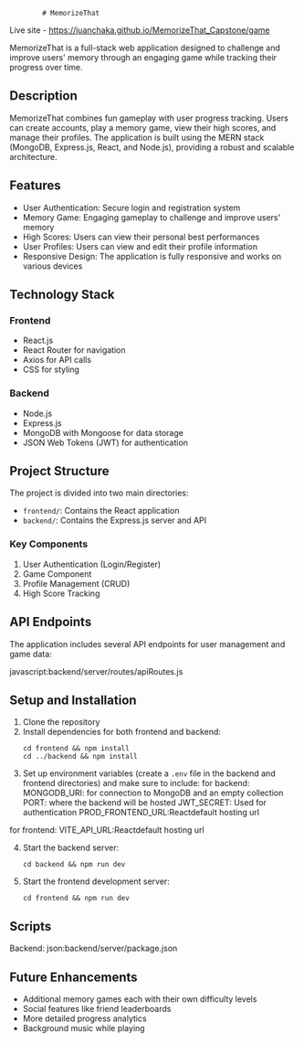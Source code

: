             # MemorizeThat

Live site - https://juanchaka.github.io/MemorizeThat_Capstone/game

MemorizeThat is a full-stack web application designed to challenge and improve users' memory through an engaging game while tracking their progress over time.

## Description

MemorizeThat combines fun gameplay with user progress tracking. Users can create accounts, play a memory game, view their high scores, and manage their profiles. The application is built using the MERN stack (MongoDB, Express.js, React, and Node.js), providing a robust and scalable architecture.

## Features

- User Authentication: Secure login and registration system
- Memory Game: Engaging gameplay to challenge and improve users' memory
- High Scores: Users can view their personal best performances
- User Profiles: Users can view and edit their profile information
- Responsive Design: The application is fully responsive and works on various devices

## Technology Stack

### Frontend
- React.js
- React Router for navigation
- Axios for API calls
- CSS for styling

### Backend
- Node.js
- Express.js
- MongoDB with Mongoose for data storage
- JSON Web Tokens (JWT) for authentication

## Project Structure

The project is divided into two main directories:

- `frontend/`: Contains the React application
- `backend/`: Contains the Express.js server and API

### Key Components

1. User Authentication (Login/Register)
2. Game Component
3. Profile Management (CRUD)
4. High Score Tracking

## API Endpoints

The application includes several API endpoints for user management and game data:

javascript:backend/server/routes/apiRoutes.js

## Setup and Installation

1. Clone the repository
2. Install dependencies for both frontend and backend:
   ```
   cd frontend && npm install
   cd ../backend && npm install
   ```
3. Set up environment variables (create a `.env` file in the backend and frontend directories) and make sure to include:
for backend:
MONGODB_URI: for connection to MongoDB and an empty collection
PORT: where the backend will be hosted
JWT_SECRET: Used for authentication
PROD_FRONTEND_URL:Reactdefault hosting url

for frontend:
VITE_API_URL:Reactdefault hosting url

4. Start the backend server:
   ```
   cd backend && npm run dev
   ```
5. Start the frontend development server:
   ```
   cd frontend && npm run dev
   ```

## Scripts

Backend:
json:backend/server/package.json

## Future Enhancements

- Additional memory games each with their own difficulty levels
- Social features like friend leaderboards
- More detailed progress analytics
- Background music while playing